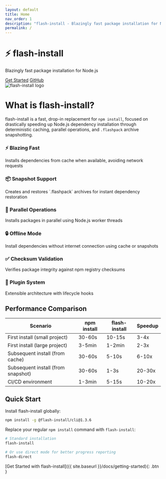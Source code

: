 ```yaml
---
layout: default
title: Home
nav_order: 1
description: "flash-install - Blazingly fast package installation for Node.js"
permalink: /
---
```


<div class="hero">
  <h1>⚡ flash-install</h1>
  <p>Blazingly fast package installation for Node.js</p>
  <a href="{{ site.baseurl }}/docs/getting-started" class="btn">Get Started</a>
  <a href="https://github.com/Nom-nom-hub/flash-install" class="btn">GitHub</a>
</div>

<div class="logo-container">
  <img src="{{ site.baseurl }}/assets/logo.png" alt="flash-install logo">
</div>

# What is flash-install?

flash-install is a fast, drop-in replacement for `npm install`, focused on drastically speeding up Node.js dependency installation through deterministic caching, parallel operations, and `.flashpack` archive snapshotting.

<div class="features">
  <div class="feature">
    <h3>⚡ Blazing Fast</h3>
    <p>Installs dependencies from cache when available, avoiding network requests</p>
  </div>
  <div class="feature">
    <h3>📦 Snapshot Support</h3>
    <p>Creates and restores `.flashpack` archives for instant dependency restoration</p>
  </div>
  <div class="feature">
    <h3>🔄 Parallel Operations</h3>
    <p>Installs packages in parallel using Node.js worker threads</p>
  </div>
  <div class="feature">
    <h3>🔒 Offline Mode</h3>
    <p>Install dependencies without internet connection using cache or snapshots</p>
  </div>
  <div class="feature">
    <h3>✅ Checksum Validation</h3>
    <p>Verifies package integrity against npm registry checksums</p>
  </div>
  <div class="feature">
    <h3>🔌 Plugin System</h3>
    <p>Extensible architecture with lifecycle hooks</p>
  </div>
</div>

## Performance Comparison

<table class="performance-table">
  <thead>
    <tr>
      <th>Scenario</th>
      <th>npm install</th>
      <th>flash-install</th>
      <th>Speedup</th>
    </tr>
  </thead>
  <tbody>
    <tr>
      <td>First install (small project)</td>
      <td>30-60s</td>
      <td>10-15s</td>
      <td>3-4x</td>
    </tr>
    <tr>
      <td>First install (large project)</td>
      <td>3-5min</td>
      <td>1-2min</td>
      <td>2-3x</td>
    </tr>
    <tr>
      <td>Subsequent install (from cache)</td>
      <td>30-60s</td>
      <td>5-10s</td>
      <td>6-10x</td>
    </tr>
    <tr>
      <td>Subsequent install (from snapshot)</td>
      <td>30-60s</td>
      <td>1-3s</td>
      <td>20-30x</td>
    </tr>
    <tr>
      <td>CI/CD environment</td>
      <td>1-3min</td>
      <td>5-15s</td>
      <td>10-20x</td>
    </tr>
  </tbody>
</table>

## Quick Start

Install flash-install globally:

```bash
npm install -g @flash-install/cli@1.3.6
```

Replace your regular `npm install` command with `flash-install`:

```bash
# Standard installation
flash-install

# Or use direct mode for better progress reporting
flash-direct
```

[Get Started with flash-install]({{ site.baseurl }}/docs/getting-started){: .btn }
